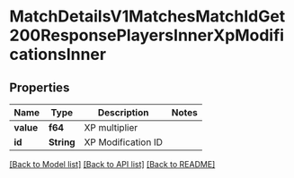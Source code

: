 # MatchDetailsV1MatchesMatchIdGet200ResponsePlayersInnerXpModificationsInner

## Properties

Name | Type | Description | Notes
------------ | ------------- | ------------- | -------------
**value** | **f64** | XP multiplier | 
**id** | **String** | XP Modification ID | 

[[Back to Model list]](../README.md#documentation-for-models) [[Back to API list]](../README.md#documentation-for-api-endpoints) [[Back to README]](../README.md)


